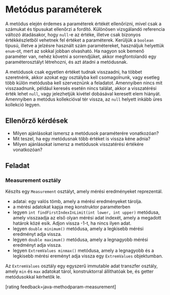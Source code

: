 # Metódus paraméterek

A metódus elején érdemes a paraméterek értékét ellenőrizni, mivel csak a számukat 
és típusukat ellenőrzi a fordító. Különösen vizsgálandó referencia változó 
átadásakor, hogy `null`-e az értéke, illetve csak bizonyos értékkészletből vehetnek 
fel értéket a paraméterek. Kerüljük a `boolean` típusú, illetve a jelzésre használt 
szám paramétereket, használjuk helyettük `enum`-ot, mert az sokkal jobban olvasható. 
Ha nagyon sok bemenő paraméter van, nehéz követni a sorrendjüket, akkor megfontolandó 
egy paraméterosztályt létrehozni, és azt átadni a metódusnak.

A metódusok csak egyetlen értéket tudnak visszaadni, ha többet szeretnénk, akkor azokat 
egy osztályba kell csomagolnunk, vagy esetleg több külön metódusba kell szerveznünk a 
feladatot. Amennyiben nincs mit visszaadnunk, például keresés esetén nincs találat, 
akkor a visszatérési érték lehet `null`, vagy jelezhetjük kivétel dobásával keresett 
elem hiányát. Amennyiben a metódus kollekcióval tér vissza, az `null` helyett inkább 
üres kollekció legyen.

## Ellenőrző kérdések
* Milyen ajánlásokat ismersz a metódusok paraméterére vonatkozóan?
* Mit teszel, ha egy metódusnak több értéket is vissza kéne adnia?
* Milyen ajánlásokat ismersz a metódusok visszatérési értékére vonatkozóan?

## Feladat

### Measurement osztály

Készíts egy `Measurement` osztályt, amely mérési eredményeket reprezentál.

* adatai: egy valós tömb, amely a mérési eredményeket tárolja.
* a mérési adatokat kapja meg konstruktor paraméterben
* legyen `int findFirstIndexInLimit(int lower, int upper)` metódusa,
amely visszaadja az első olyan mérési adat indexét, amely
a megadott határok közé esik. Adjon vissza -1-t, ha nincs ilyen adat.
* legyen `double minimum()` metódusa, amely a legkisebb mérési eredményt adja vissza.
* legyen `double maximum()` metódusa, amely a legnagyobb mérési eredményt adja vissza.
* legyen `ExtremValues minmax()` metódusa, amely a legnagyobb és a
legkisebb mérési ereményt adja vissza egy `ExtremValues` objektumban.

Az `ExtremValues` osztály egy egyszerű immutable adat transzfer osztály, amely `min` és `max` adatokat tárol,
konstruktorral állíthatóak be, és getter metódusokkal kérhetők le.

[rating feedback=java-methodparam-measurement]
